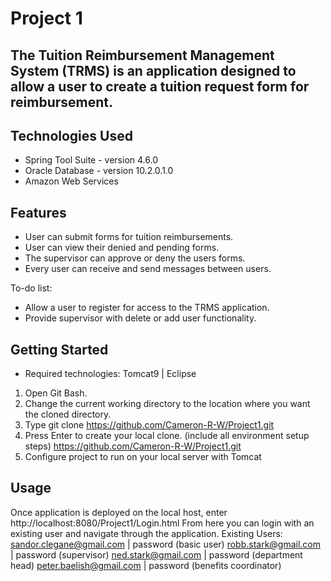 # Project 1

## The Tuition Reimbursement Management System (TRMS) is an application designed to allow a user to create a tuition request form for reimbursement.

## Technologies Used

* Spring Tool Suite - version 4.6.0
* Oracle Database - version 10.2.0.1.0
* Amazon Web Services

## Features

* User can submit forms for tuition reimbursements.
* User can view their denied and pending forms.
* The supervisor can approve or deny the users forms.
* Every user can receive and send messages between users.

To-do list:
* Allow a user to register for access to the TRMS application.
* Provide supervisor with delete or add user functionality.

## Getting Started
   
* Required technologies: Tomcat9 | Eclipse 
1. Open Git Bash.
2. Change the current working directory to the location where you want the cloned directory.
3. Type git clone https://github.com/Cameron-R-W/Project1.git
4. Press Enter to create your local clone.
(include all environment setup steps)
https://github.com/Cameron-R-W/Project1.git
5. Configure project to run on your local server with Tomcat

## Usage

Once application is deployed on the local host, enter http://localhost:8080/Project1/Login.html
From here you can login with an existing user and navigate through the application.
Existing Users:
sandor.clegane@gmail.com | password  (basic user)
robb.stark@gmail.com | password      (supervisor)
ned.stark@gmail.com | password       (department head)
peter.baelish@gmail.com | password   (benefits coordinator)

